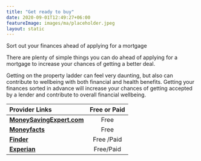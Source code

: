 ```yaml
---
title: "Get ready to buy"
date: 2020-09-01T12:49:27+06:00
featureImage: images/ma/placeholder.jpeg
layout: static
---
```


Sort out your finances ahead of applying for a mortgage

There are plenty of simple things you can do ahead of applying for a mortgage to increase your chances of getting a better deal.

Getting on the property ladder can feel very daunting, but also can contribute to wellbeing with both financial and health benefits. Getting your finances sorted in advance will increase your chances of getting accepted by a lender and contribute to overall financial wellbeing.

| Provider Links      | Free or Paid  |  
| :-----------          | :--------------:      |  
| [**MoneySavingExpert.com**](https://www.moneysavingexpert.com/mortgages/boost-mortgage-chances/) | Free  | 
| [**Moneyfacts**](https://moneyfactscompare.co.uk/mortgages/guides/how-can-i-increase-my-chances-of-getting-a-mortgage/) | Free  | 
| [**Finder**](https://www.finder.com/uk/mortgages/mortgage-brokers) | Free /Paid | 
| [**Experian**](https://www.experian.co.uk/consumer/experian-credit-score.html) | Free/Paid | 
  

<br/><br/>






